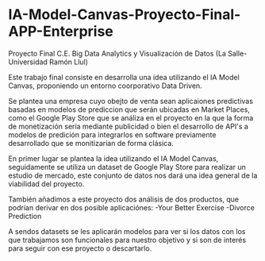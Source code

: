 # IA-Model-Canvas-Proyecto-Final-APP-Enterprise
Proyecto Final C.E. Big Data Analytics y Visualización de Datos (La Salle-Universidad Ramón Llul)

Este trabajo final consiste en desarrolla una idea utilizando el IA Model Canvas, proponiendo un entorno coorporativo Data Driven.

Se plantea una empresa cuyo obejto de venta sean aplicaiones predictivas basadas en modelos de prediccion que serán ubicadas en Market Places, como el Google Play Store que se análiza en el proyecto en la que la forma de monetización sería mediante publicidad o bien el desarrollo de API's a modelos de predición para integrarlos en software previamente desarrollado que se monitizarían de forma clásica. 

En primer lugar se plantea la idea utilizando el IA Model Canvas, seguidamente se utiliza un dataset de Google Play Store para realizar un estudio de mercado, este conjunto de datos nos dará una idea general de la viabilidad del proyecto. 

También añadimos a este proyecto dos análisis de dos productos, que podrían derivar en dos posible aplicaciónes:
  -Your Better Exercise
  -Divorce Prediction
  
  
A sendos datasets se les aplicarán modelos para ver si los datos con los que trabajamos son funcionales para nuestro objetivo y si son de interés para seguir con ese proyecto o descartarlo. 
